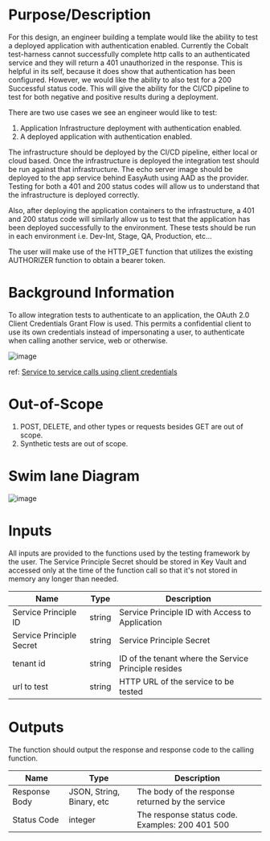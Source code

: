 # Purpose/Description

For this design, an engineer building a template would like the ability to test a deployed application with authentication enabled. Currently the Cobalt test-harness cannot successfully complete http calls to an authenticated service and they will return a 401 unauthorized in the response. This is helpful in its self, because it does show that authentication has been configured. However, we would like the ability to also test for a 200 Successful status code. This will give the ability for the CI/CD pipeline to test for both negative and positive results during a deployment.

There are two use cases we see an engineer would like to test:
  1. Application Infrastructure deployment with  authentication enabled.
  2. A deployed application with authentication enabled.

The infrastructure should be deployed by the CI/CD pipeline, either local or cloud based. Once the infrastructure is deployed the integration test should be run against that infrastructure. The echo server image should be deployed to the app service behind EasyAuth using AAD as the provider. Testing for both a 401 and 200 status codes will allow us to understand that the infrastructure is deployed correctly.

Also, after deploying the application containers to the infrastructure, a 401 and 200 status code will similarly allow us to test that the application has been deployed successfully to the environment. These tests should be run in each environment i.e. Dev-Int, Stage, QA, Production, etc...

The user will make use of the HTTP_GET function that utilizes the existing AUTHORIZER function to obtain a bearer token.

# Background Information

To allow integration tests to authenticate to an application, the OAuth 2.0 Client Credentials Grant Flow is used. This permits a confidential client to use its own credentials instead of impersonating a user, to authenticate when calling another service, web or otherwise.

![image](https://user-images.githubusercontent.com/17349002/61244953-64e10400-a719-11e9-90ce-82d88e29ab81.png)

ref: [Service to service calls using client credentials](https://docs.microsoft.com/en-us/azure/active-directory/develop/v1-oauth2-client-creds-grant-flow)

# Out-of-Scope

  1. POST, DELETE, and other types or requests besides GET are out of scope.
  2. Synthetic tests are out of scope.

# Swim lane Diagram

![image](https://user-images.githubusercontent.com/17349002/61076671-c7b95f00-a3ea-11e9-8361-205ed088d0f6.png)

# Inputs

All inputs are provided to the functions used by the testing framework by the user. The Service Principle Secret should be stored in Key Vault and accessed only at the time of the function call so that it's not stored in memory any longer than needed.

| Name | Type | Description |
|------|------|-------------|
| Service Principle ID | string | Service Principle ID with Access to Application |
| Service Principle Secret | string | Service Principle Secret |
| tenant id | string | ID of the tenant where the Service Principle resides |
| url to test | string | HTTP URL of the service to be tested |

# Outputs

The function should output the response and response code to the calling function.

| Name | Type | Description |
|------|------|-------------|
| Response Body | JSON, String, Binary, etc | The body of the response returned by the service |
| Status Code | integer | The response status code. Examples: 200 401 500 |